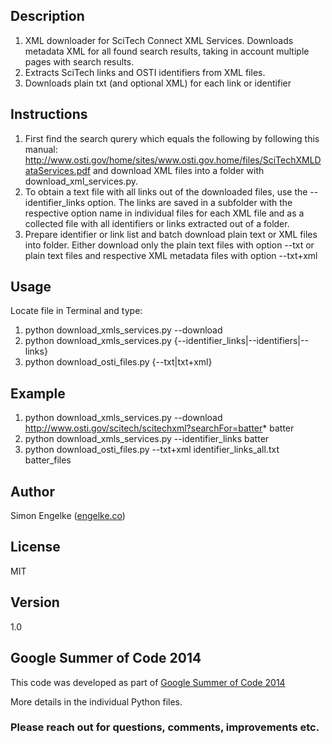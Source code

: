 ## Description

1. XML downloader for SciTech Connect XML Services. 
Downloads metadata XML for all found search results, 
taking in account multiple pages with search results.
2. Extracts SciTech links and OSTI identifiers from XML files. 
3. Downloads plain txt (and optional XML) for each link or identifier

## Instructions

1. First find the search qurery which equals the following <link> by following this manual: 
http://www.osti.gov/home/sites/www.osti.gov.home/files/SciTechXMLDataServices.pdf
and download XML files into a folder with download_xml_services.py. 
2. To obtain a text file with all links out of the downloaded files, use the 
--identifier_links option. The links are saved in a subfolder
with the respective option name in individual files for each XML file 
and as a collected file with all identifiers or links extracted out of
a folder.
3. Prepare identifier or link list and batch download plain text or XML files into folder.
Either download only the plain text files with option --txt or plain text files and respective XML
metadata files with option --txt+xml

## Usage

Locate file in Terminal and type:
1. python download_xmls_services.py --download <link> <ResultFolder>
2. python download_xmls_services.py {--identifier_links|--identifiers|--links} <XMLFolder>
3. python download_osti_files.py {--txt|txt+xml} <file> <folder>

## Example

1. python download_xmls_services.py --download http://www.osti.gov/scitech/scitechxml?searchFor=batter* batter
2. python download_xmls_services.py --identifier_links batter
3. python download_osti_files.py --txt+xml identifier_links_all.txt batter_files

## Author

Simon Engelke ([engelke.co](http://engelke.co))

## License

MIT

## Version

1.0

## Google Summer of Code 2014

This code was developed as part of [Google Summer of Code 2014](https://www.google-melange.com/gsoc/project/details/google/gsoc2014/sengelke/5668600916475904)

More details in the individual Python files.

### Please reach out for questions, comments, improvements etc.
